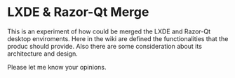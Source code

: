 LXDE & Razor-Qt Merge
===

This is an experiment of how could be merged the LXDE and Razor-Qt desktop enviroments.
Here in the wiki are defined the functionalities that the produc should provide. Also 
there are some consideration about its architecture and design.


Please let me know your opinions.


